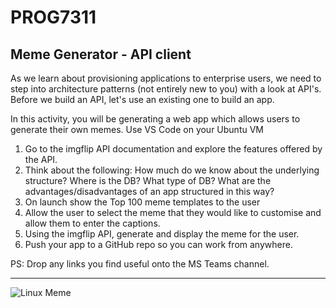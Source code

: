 # PROG7311
## Meme Generator - API client
As we learn about provisioning applications to enterprise users, we need to step into architecture patterns (not entirely new to you) with a look at API's. Before we build an API, let's use an existing one to build an app.

In this activity, you will be generating a web app which allows users to generate their own memes. Use VS Code on your Ubuntu VM
1. Go to the imgflip API documentation and explore the features offered by the API.
2. Think about the following: How much do we know about the underlying structure? Where is the DB? What type of DB? What are the advantages/disadvantages of an app structured in this way?
3. On launch show the Top 100 meme templates to the user
4. Allow the user to select the meme that they would like to customise and allow them to enter the captions.
5. Using the imgflip API, generate and display the meme for the user.
6. Push your app to a GitHub repo so you can work from anywhere.

PS: Drop any links you find useful onto the MS Teams channel.

---

![Linux Meme](https://i.pinimg.com/736x/84/3b/2b/843b2ba83fed85212f1e027db72bd7ef.jpg)
